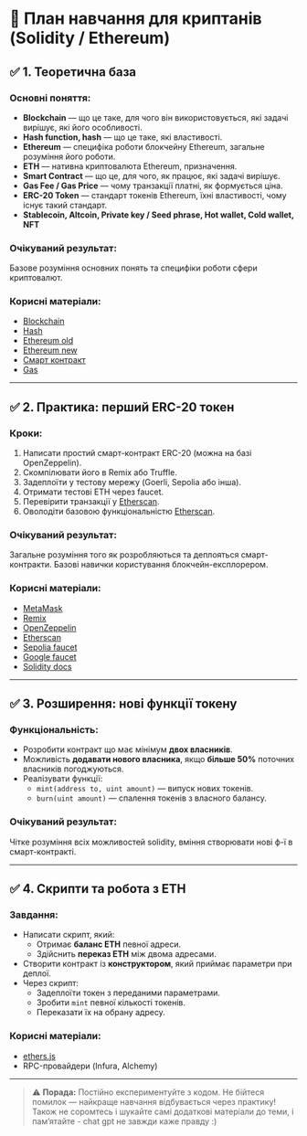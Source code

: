 # 🚀 План навчання для криптанів (Solidity / Ethereum)

## ✅ 1. Теоретична база

### Основні поняття:
- **Blockchain** — що це таке, для чого він використовується, які задачі вирішує, які його особливості.
- **Hash function, hash** — що це таке, які властивості.
- **Ethereum** — специфіка роботи блокчейну Ethereum, загальне розуміння його роботи.
- **ETH** — нативна криптовалюта Ethereum, призначення.
- **Smart Contract** — що це, для чого, як працює, які задачі вирішує.
- **Gas Fee / Gas Price** — чому транзакції платні, як формується ціна.
- **ERC-20 Token** — стандарт токенів Ethereum, їхні властивості, чому існує такий стандарт.
- **Stablecoin, Altcoin, Private key / Seed phrase, Hot wallet, Cold wallet, NFT**

### Очікуваний результат:
Базове розуміння основних понять та специфіки роботи сфери криптовалют.

### Корисні матеріали:
- [Blockchain](https://www.investopedia.com/terms/b/blockchain.asp)
- [Hash](https://corporatefinanceinstitute.com/resources/cryptocurrency/hash-function/)
- [Ethereum old](https://trusteeglobal.com/academy/kryptovalyuta-ethereum-shho-cze-ta-v-chomu-yiyi-sut/?s=ethereum)
- [Ethereum new](https://www.coinbase.com/learn/crypto-basics/what-is-ethereum)
- [Смарт контракт](https://forklog.com/cryptorium/chto-takoe-smart-kontrakt)
- [Gas](https://trusteeglobal.com/academy/gaz-efiriumu-i-kryptovalyuty/?s=ethereum)

---

## ✅ 2. Практика: перший ERC-20 токен

### Кроки:
1. Написати простий смарт-контракт ERC-20 (можна на базі OpenZeppelin).
2. Скомпілювати його в Remix або Truffle.
3. Задеплоїти у тестову мережу (Goerli, Sepolia або інша).
4. Отримати тестові ETH через faucet.
5. Перевірити транзакції у [Etherscan](https://etherscan.io).
6. Оволодіти базовою функціональністю [Etherscan](https://etherscan.io).

### Очікуваний результат:
Загальне розуміння того як розробляються та деплояться смарт-контракти. Базові навички користування блокчейн-експлорером.

### Корисні матеріали:
- [MetaMask](https://metamask.io/)
- [Remix](https://remix.ethereum.org/)
- [OpenZeppelin](https://www.openzeppelin.com/)
- [Etherscan](https://etherscan.io)
- [Sepolia faucet](https://sepolia-faucet.pk910.de/)
- [Google faucet](https://cloud.google.com/application/web3/faucet/ethereum)
- [Solidity docs](https://docs.soliditylang.org/en/v0.8.30/)

---

## ✅ 3. Розширення: нові функції токену

### Функціональність:
- Розробити контракт що має мінімум **двох власників**.
- Можливість **додавати нового власника**, якщо **більше 50%** поточних власників погоджуються.
- Реалізувати функції:
  - `mint(address to, uint amount)` — випуск нових токенів.
  - `burn(uint amount)` — спалення токенів з власного балансу.

### Очікуваний результат:
Чітке розуміння всіх можливостей solidity, вміння створювати нові ф-ї в смарт-контракті.

---

## ✅ 4. Скрипти та робота з ETH

### Завдання:
- Написати скрипт, який:
  - Отримає **баланс ETH** певної адреси.
  - Здійснить **переказ ETH** між двома адресами.
- Створити контракт із **конструктором**, який приймає параметри при деплої.
- Через скрипт:
  - Задеплоїти токен з переданими параметрами.
  - Зробити `mint` певної кількості токенів.
  - Переказати їх на обрану адресу.

### Корисні матеріали:
- [ethers.js](https://docs.ethers.org/)
- RPC-провайдери (Infura, Alchemy)

---

> ⚠️ **Порада:** Постійно експериментуйте з кодом. Не бійтеся помилок — найкраще навчання відбувається через практику! Також не соромтесь і шукайте самі додаткові матеріали до теми, і памʼятайте - chat gpt не завжди каже правду :)
